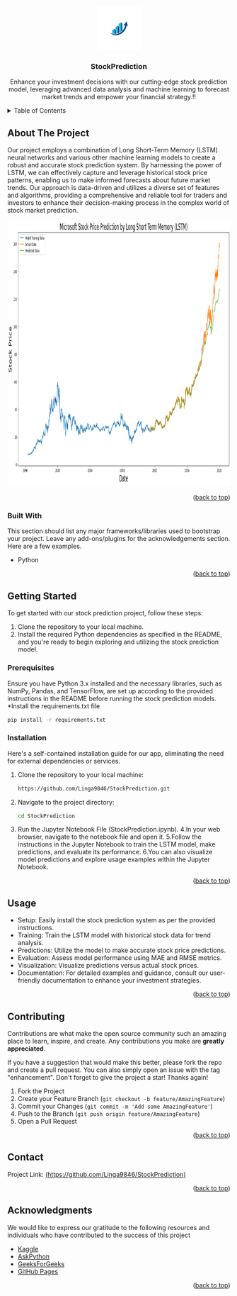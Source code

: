 <a name="readme-top"></a>

<!-- PROJECT LOGO -->
<br />
<div align="center">
  <a href="https://github.com/Linga9846/StockPrediction">
    <img src="images/logo.jpg" alt="Logo" width="100" height="100">
  </a>

  <h3 align="center">StockPrediction</h3>

  <p align="center">
Enhance your investment decisions with our cutting-edge stock prediction model, leveraging advanced data analysis and machine learning to forecast market trends and empower your financial strategy.!!
  </p>
</div>


<!-- TABLE OF CONTENTS -->
<details>
  <summary>Table of Contents</summary>
  <ol>
    <li>
      <a href="#about-the-project">About The Project</a>
      <ul>
        <li><a href="#built-with">Built With</a></li>
      </ul>
    </li>
    <li>
      <a href="#getting-started">Getting Started</a>
      <ul>
        <li><a href="#prerequisites">Prerequisites</a></li>
        <li><a href="#installation">Installation</a></li>
      </ul>
    </li>
    <li><a href="#usage">Usage</a></li>
    <li><a href="#roadmap">Roadmap</a></li>
    <li><a href="#contributing">Contributing</a></li>
    <li><a href="#license">License</a></li>
    <li><a href="#contact">Contact</a></li>
    <li><a href="#acknowledgments">Acknowledgments</a></li>
  </ol>
</details>



<!-- ABOUT THE PROJECT -->
## About The Project
Our project employs a combination of Long Short-Term Memory (LSTM) neural networks and various other machine learning models to create a robust and accurate stock prediction system. By harnessing the power of LSTM, we can effectively capture and leverage historical stock price patterns, enabling us to make informed forecasts about future market trends. Our approach is data-driven and utilizes a diverse set of features and algorithms, providing a comprehensive and reliable tool for traders and investors to enhance their decision-making process in the complex world of stock market prediction.
<div align="center">
<img src="images/screenshot.png" alt="screenshot" width="800" height="600">
</div>

<p align="right">(<a href="#readme-top">back to top</a>)</p>


### Built With

This section should list any major frameworks/libraries used to bootstrap your project. Leave any add-ons/plugins for the acknowledgements section. Here are a few examples.

* Python

<p align="right">(<a href="#readme-top">back to top</a>)</p>



<!-- GETTING STARTED -->
## Getting Started
To get started with our stock prediction project, follow these steps:

1. Clone the repository to your local machine.
2. Install the required Python dependencies as specified in the README, and you're ready to begin exploring and utilizing the stock prediction model.
### Prerequisites
 Ensure you have Python 3.x installed and the necessary libraries, such as NumPy, Pandas, and TensorFlow, are set up according to the provided instructions in the README before running the stock prediction models.
*Install the requirements.txt file
   ```sh
   pip install -r requirements.txt
   ```

### Installation

 Here's a self-contained installation guide for our app, eliminating the need for external dependencies or services.

1. Clone the repository to your local machine:
   ```sh
   https://github.com/Linga9846/StockPrediction.git
   ```
2. Navigate to the project directory:
   ```sh
   cd StockPrediction
   ```
3. Run the Jupyter Notebook File (StockPrediction.ipynb).
4.In your web browser, navigate to the notebook file and open it.
5.Follow the instructions in the Jupyter Notebook to train the LSTM model, make predictions, and evaluate its performance.
6.You can also visualize model predictions and explore usage examples within the Jupyter Notebook.

<p align="right">(<a href="#readme-top">back to top</a>)</p>



<!-- USAGE EXAMPLES -->
## Usage
* Setup: Easily install the stock prediction system as per the provided instructions.
* Training: Train the LSTM model with historical stock data for trend analysis.
* Predictions: Utilize the model to make accurate stock price predictions.
* Evaluation: Assess model performance using MAE and RMSE metrics.
* Visualization: Visualize predictions versus actual stock prices.
* Documentation: For detailed examples and guidance, consult our user-friendly documentation to enhance your investment strategies.

<p align="right">(<a href="#readme-top">back to top</a>)</p>


<!-- CONTRIBUTING -->
## Contributing

Contributions are what make the open source community such an amazing place to learn, inspire, and create. Any contributions you make are **greatly appreciated**.

If you have a suggestion that would make this better, please fork the repo and create a pull request. You can also simply open an issue with the tag "enhancement".
Don't forget to give the project a star! Thanks again!

1. Fork the Project
2. Create your Feature Branch (`git checkout -b feature/AmazingFeature`)
3. Commit your Changes (`git commit -m 'Add some AmazingFeature'`)
4. Push to the Branch (`git push origin feature/AmazingFeature`)
5. Open a Pull Request

<p align="right">(<a href="#readme-top">back to top</a>)</p>

<!-- CONTACT -->
## Contact

Project Link: [(https://github.com/Linga9846/StockPrediction)](https://github.com/Linga9846/StockPrediction)

<p align="right">(<a href="#readme-top">back to top</a>)</p>


<!-- ACKNOWLEDGMENTS -->
## Acknowledgments

We would like to express our gratitude to the following resources and individuals who have contributed to the success of this project
* [Kaggle](https://www.kaggle.com/)
* [AskPython](https://www.askpython.com/)
* [GeeksForGeeks](https://www.geeksforgeeks.org/)
* [GitHub Pages](https://pages.github.com)

<p align="right">(<a href="#readme-top">back to top</a>)</p>


[Python-url]: https://www.python.org/
